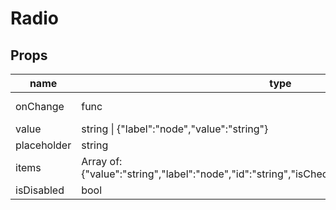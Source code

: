 # Radio

## Props

|name|type|default|description|
|----|----|-------|-----------|
|onChange|func|() => undefined||
|value|string &#124; {"label":"node","value":"string"}|||
|placeholder|string|||
|items|Array of: {"value":"string","label":"node","id":"string","isChecked":"bool","onChange":"func"}|[]||
|isDisabled|bool|false||


